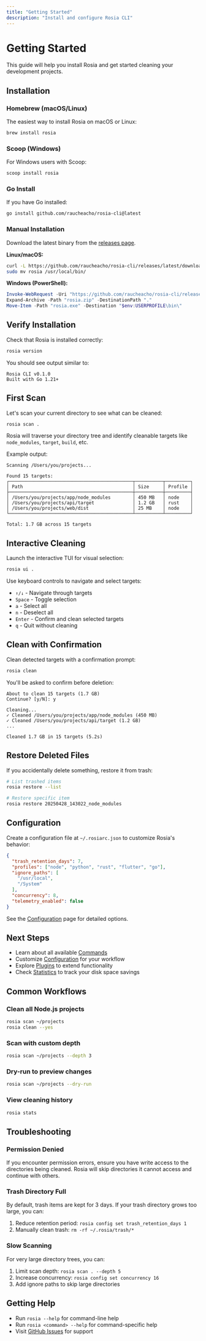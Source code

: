 ```yaml
---
title: "Getting Started"
description: "Install and configure Rosia CLI"
---
```


# Getting Started

This guide will help you install Rosia and get started cleaning your development projects.

## Installation

### Homebrew (macOS/Linux)

The easiest way to install Rosia on macOS or Linux:

```bash
brew install rosia
```

### Scoop (Windows)

For Windows users with Scoop:

```bash
scoop install rosia
```

### Go Install

If you have Go installed:

```bash
go install github.com/raucheacho/rosia-cli@latest
```

### Manual Installation

Download the latest binary from the [releases page](https://github.com/raucheacho/rosia-cli/releases).

**Linux/macOS:**
```bash
curl -L https://github.com/raucheacho/rosia-cli/releases/latest/download/rosia_$(uname -s)_$(uname -m).tar.gz | tar xz
sudo mv rosia /usr/local/bin/
```

**Windows (PowerShell):**
```powershell
Invoke-WebRequest -Uri "https://github.com/raucheacho/rosia-cli/releases/latest/download/rosia_Windows_x86_64.zip" -OutFile "rosia.zip"
Expand-Archive -Path "rosia.zip" -DestinationPath "."
Move-Item -Path "rosia.exe" -Destination "$env:USERPROFILE\bin\"
```

## Verify Installation

Check that Rosia is installed correctly:

```bash
rosia version
```

You should see output similar to:

```
Rosia CLI v0.1.0
Built with Go 1.21+
```

## First Scan

Let's scan your current directory to see what can be cleaned:

```bash
rosia scan .
```

Rosia will traverse your directory tree and identify cleanable targets like `node_modules`, `target`, `build`, etc.

Example output:

```
Scanning /Users/you/projects...

Found 15 targets:
┌─────────────────────────────────────────────┬──────────┬─────────┐
│ Path                                        │ Size     │ Profile │
├─────────────────────────────────────────────┼──────────┼─────────┤
│ /Users/you/projects/app/node_modules        │ 450 MB   │ node    │
│ /Users/you/projects/api/target              │ 1.2 GB   │ rust    │
│ /Users/you/projects/web/dist                │ 25 MB    │ node    │
└─────────────────────────────────────────────┴──────────┴─────────┘

Total: 1.7 GB across 15 targets
```

## Interactive Cleaning

Launch the interactive TUI for visual selection:

```bash
rosia ui .
```

Use keyboard controls to navigate and select targets:

- `↑/↓` - Navigate through targets
- `Space` - Toggle selection
- `a` - Select all
- `n` - Deselect all
- `Enter` - Confirm and clean selected targets
- `q` - Quit without cleaning

## Clean with Confirmation

Clean detected targets with a confirmation prompt:

```bash
rosia clean
```

You'll be asked to confirm before deletion:

```
About to clean 15 targets (1.7 GB)
Continue? [y/N]: y

Cleaning...
✓ Cleaned /Users/you/projects/app/node_modules (450 MB)
✓ Cleaned /Users/you/projects/api/target (1.2 GB)
...

Cleaned 1.7 GB in 15 targets (5.2s)
```

## Restore Deleted Files

If you accidentally delete something, restore it from trash:

```bash
# List trashed items
rosia restore --list

# Restore specific item
rosia restore 20250428_143022_node_modules
```

## Configuration

Create a configuration file at `~/.rosiarc.json` to customize Rosia's behavior:

```json
{
  "trash_retention_days": 7,
  "profiles": ["node", "python", "rust", "flutter", "go"],
  "ignore_paths": [
    "/usr/local",
    "/System"
  ],
  "concurrency": 8,
  "telemetry_enabled": false
}
```

See the [Configuration](/configuration/) page for detailed options.

## Next Steps

- Learn about all available [Commands](/commands/)
- Customize [Configuration](/configuration/) for your workflow
- Explore [Plugins](/plugins/) to extend functionality
- Check [Statistics](/commands/#rosia-stats) to track your disk space savings

## Common Workflows

### Clean all Node.js projects

```bash
rosia scan ~/projects
rosia clean --yes
```

### Scan with custom depth

```bash
rosia scan ~/projects --depth 3
```

### Dry-run to preview changes

```bash
rosia scan ~/projects --dry-run
```

### View cleaning history

```bash
rosia stats
```

## Troubleshooting

### Permission Denied

If you encounter permission errors, ensure you have write access to the directories being cleaned. Rosia will skip directories it cannot access and continue with others.

### Trash Directory Full

By default, trash items are kept for 3 days. If your trash directory grows too large, you can:

1. Reduce retention period: `rosia config set trash_retention_days 1`
2. Manually clean trash: `rm -rf ~/.rosia/trash/*`

### Slow Scanning

For very large directory trees, you can:

1. Limit scan depth: `rosia scan . --depth 5`
2. Increase concurrency: `rosia config set concurrency 16`
3. Add ignore paths to skip large directories

## Getting Help

- Run `rosia --help` for command-line help
- Run `rosia <command> --help` for command-specific help
- Visit [GitHub Issues](https://github.com/raucheacho/rosia-cli/issues) for support
